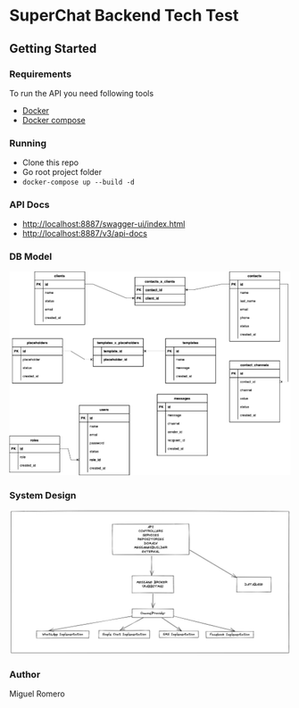 # SuperChat Backend Tech Test

## Getting Started

### Requirements

To run the API you need following tools

- [Docker](https://www.docker.com/)
- [Docker compose](https://docs.docker.com/compose/)

### Running

- Clone this repo
- Go root project folder
- ```docker-compose up --build -d```

### API Docs

- [http://localhost:8887/swagger-ui/index.html](http://localhost:8887/swagger-ui/index.html)
- [http://localhost:8887/v3/api-docs](http://localhost:8887/v3/api-docs)

### DB Model

![DB Model](/superchat_model_db.png "Database Design")

### System Design

![High Level System Design](/superchat_system_design.png "System Design")

### Author

Miguel Romero
